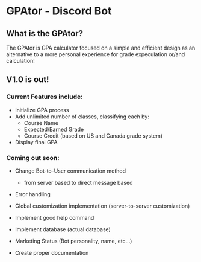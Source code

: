 # GPAtor - Discord Bot

## What is the GPAtor?
The GPAtor is GPA calculator focused on a simple and efficient design as an alternative
to a more personal experience for grade expeculation or/and calculation!

## V1.0 is out!

### Current Features include:
- Initialize GPA process
- Add unlimited number of classes, classifying each by:
  - Course Name
  - Expected/Earned Grade
  - Course Credit (based on US and Canada grade system)
- Display final GPA


### Coming out soon:
- Change Bot-to-User communication method
  - from server based to direct message based
  
- Error handling 
- Global customization implementation (server-to-server customization)
- Implement good help command
- Implement database (actual database)
- Marketing Status (Bot personality, name, etc...)
- Create proper documentation
